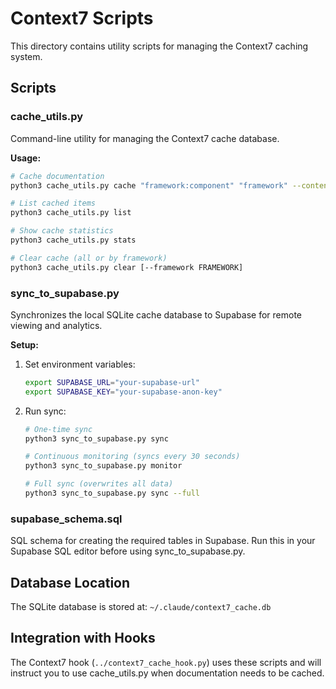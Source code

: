 # Context7 Scripts

This directory contains utility scripts for managing the Context7 caching system.

## Scripts

### cache_utils.py
Command-line utility for managing the Context7 cache database.

**Usage:**
```bash
# Cache documentation
python3 cache_utils.py cache "framework:component" "framework" --content "documentation content"

# List cached items
python3 cache_utils.py list

# Show cache statistics
python3 cache_utils.py stats

# Clear cache (all or by framework)
python3 cache_utils.py clear [--framework FRAMEWORK]
```

### sync_to_supabase.py
Synchronizes the local SQLite cache database to Supabase for remote viewing and analytics.

**Setup:**
1. Set environment variables:
   ```bash
   export SUPABASE_URL="your-supabase-url"
   export SUPABASE_KEY="your-supabase-anon-key"
   ```

2. Run sync:
   ```bash
   # One-time sync
   python3 sync_to_supabase.py sync
   
   # Continuous monitoring (syncs every 30 seconds)
   python3 sync_to_supabase.py monitor
   
   # Full sync (overwrites all data)
   python3 sync_to_supabase.py sync --full
   ```

### supabase_schema.sql
SQL schema for creating the required tables in Supabase. Run this in your Supabase SQL editor before using sync_to_supabase.py.

## Database Location
The SQLite database is stored at: `~/.claude/context7_cache.db`

## Integration with Hooks
The Context7 hook (`../context7_cache_hook.py`) uses these scripts and will instruct you to use cache_utils.py when documentation needs to be cached.
